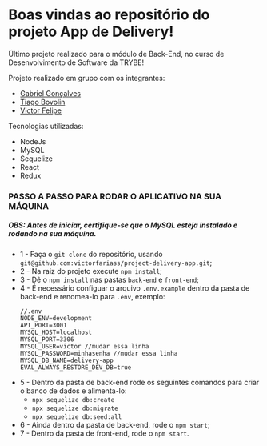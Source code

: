 # Boas vindas ao repositório do projeto App de Delivery!

Último projeto realizado para o módulo de Back-End, no curso de Desenvolvimento de Software da TRYBE!

Projeto realizado em grupo com os integrantes:

- [Gabriel Gonçalves](https://github.com/Gabriel-Goncalves)
- [Tiago Bovolin](https://github.com/tiagaoalb)
- [Victor Felipe](https://github.com/VictorFelipeOliveiraRosa)

Tecnologias utilizadas:

 - NodeJs
 - MySQL
 - Sequelize
 - React
 - Redux

### PASSO A PASSO PARA RODAR O APLICATIVO NA SUA MÁQUINA
##### OBS: Antes de iniciar, certifique-se que o MySQL esteja instalado e rodando na sua máquina.

 - 1 - Faça o `git clone` do repositório, usando `git@github.com:victorfariass/project-delivery-app.git`;
 - 2 - Na raiz do projeto execute `npm install`;
 - 3 - Dê o `npm install` nas pastas `back-end` e `front-end`;
 - 4 - É necessário configuar o arquivo `.env.example` dentro da pasta de back-end e renomea-lo para `.env`, exemplo:
    ```
    //.env
    NODE_ENV=development
    API_PORT=3001
    MYSQL_HOST=localhost
    MYSQL_PORT=3306
    MYSQL_USER=victor //mudar essa linha
    MYSQL_PASSWORD=minhasenha //mudar essa linha
    MYSQL_DB_NAME=delivery-app
    EVAL_ALWAYS_RESTORE_DEV_DB=true
    ```
 - 5 - Dentro da pasta de back-end rode os seguintes comandos para criar o banco de dados e alimenta-lo:
   - `npx sequelize db:create`
   - `npx sequelize db:migrate`
   - `npx sequelize db:seed:all`
 - 6 - Ainda dentro da pasta de back-end, rode o `npm start`;
 - 7 - Dentro da pasta de front-end, rode o `npm start`.

